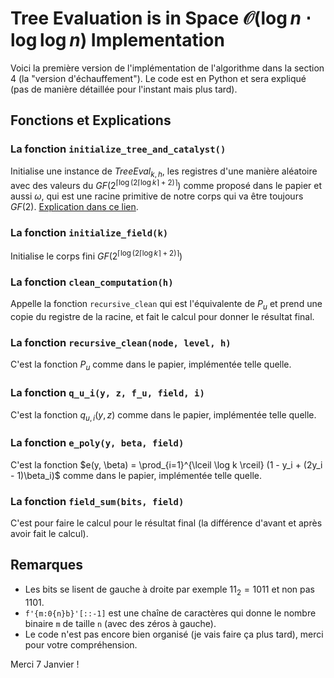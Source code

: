 # Tree Evaluation is in Space $\mathcal{O}(\log n \cdot \log \log n)$ Implementation

Voici la première version de l'implémentation de l'algorithme dans la section 4 (la "version d'échauffement"). Le code est en Python et sera expliqué (pas de manière détaillée pour l'instant mais plus tard).

## Fonctions et Explications

### La fonction `initialize_tree_and_catalyst()`
Initialise une instance de $TreeEval_{k, h}$, les registres d'une manière aléatoire avec des valeurs du $GF(2 ^{\lceil \log ( 2 \lceil \log k \rceil + 2) \rceil})$ comme proposé dans le papier et aussi $\omega$, qui est une racine primitive de notre corps qui va être toujours $GF(2)$. [Explication dans ce lien](https://math.stackexchange.com/questions/4104767/is-x-always-a-primitive-element-of-textgf2m).

### La fonction `initialize_field(k)`
Initialise le corps fini $GF(2 ^{\lceil \log ( 2 \lceil \log k \rceil + 2) \rceil})$

### La fonction `clean_computation(h)`
Appelle la fonction `recursive_clean` qui est l'équivalente de $P_u$ et prend une copie du registre de la racine, et fait le calcul pour donner le résultat final.

### La fonction `recursive_clean(node, level, h)`
C'est la fonction $P_u$ comme dans le papier, implémentée telle quelle.

### La fonction `q_u_i(y, z, f_u, field, i)`
C'est la fonction $q_{u,i}(y, z)$ comme dans le papier, implémentée telle quelle.

### La fonction `e_poly(y, beta, field)`
C'est la fonction $e(y, \beta) = \prod_{i=1}^{\lceil \log k \rceil} (1 - y_i + (2y_i - 1)\beta_i)$ comme dans le papier, implémentée telle quelle.

### La fonction `field_sum(bits, field)`
C'est pour faire le calcul pour le résultat final (la différence d'avant et après avoir fait le calcul).

## Remarques
- Les bits se lisent de gauche à droite par exemple $11_2 = 1011$ et non pas $1101$.
- `f'{m:0{n}b}'[::-1]` est une chaîne de caractères qui donne le nombre binaire `m` de taille `n` (avec des zéros à gauche).
- Le code n'est pas encore bien organisé (je vais faire ça plus tard), merci pour votre compréhension.

Merci 7 Janvier !
